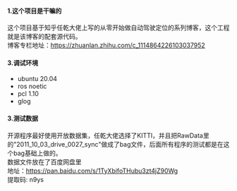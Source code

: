 
#### 1.这个项目是干嘛的
这个项目基于知乎任乾大佬上写的从零开始做自动驾驶定位的系列博客，这个工程就是该博客的配套源代码。  
博客专栏地址：https://zhuanlan.zhihu.com/c_1114864226103037952

#### 3.调试环境
- ubuntu 20.04
- ros noetic
- pcl 1.10
- glog

#### 3.测试数据
开源程序最好使用开放数据集，任乾大佬选择了KITTI，并且把RawData里的"2011_10_03_drive_0027_sync"做成了bag文件，后面所有程序的测试都是在这个bag基础上做的。    
数据文件放在了百度网盘里   
地址：https://pan.baidu.com/s/1TyXbifoTHubu3zt4jZ90Wg   
提取码: n9ys
